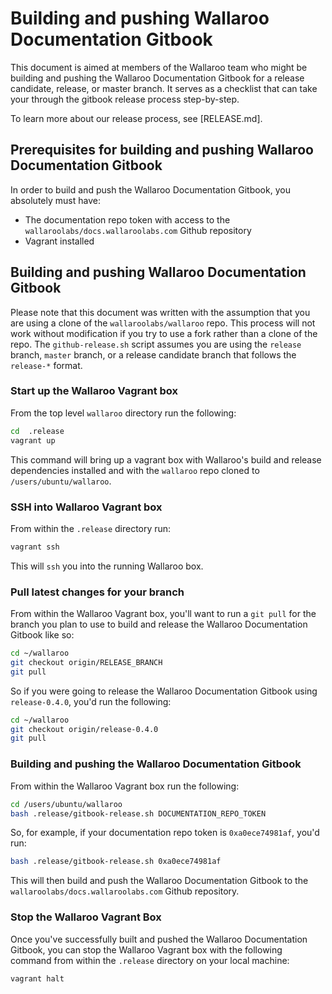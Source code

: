 # Building and pushing Wallaroo Documentation Gitbook

This document is aimed at members of the Wallaroo team who might be building and pushing the Wallaroo Documentation Gitbook for a release candidate, release, or master branch. It serves as a checklist that can take your through the gitbook release process step-by-step.

To learn more about our release process, see [RELEASE.md].

## Prerequisites for building and pushing Wallaroo Documentation Gitbook

In order to build and push the Wallaroo Documentation Gitbook, you absolutely must have:

* The documentation repo token with access to the `wallaroolabs/docs.wallaroolabs.com` Github repository
* Vagrant installed

## Building and pushing Wallaroo Documentation Gitbook

Please note that this document was written with the assumption that you are using a clone of the `wallaroolabs/wallaroo` repo. This process will not work without modification if you try to use a fork rather than a clone of the repo. The `github-release.sh` script assumes you are using the `release` branch, `master` branch, or a release candidate branch that follows the `release-*` format.

### Start up the Wallaroo Vagrant box

From the top level `wallaroo` directory run the following:

```bash
cd  .release
vagrant up
```

This command will bring up a vagrant box with Wallaroo's build and release dependencies installed and with the `wallaroo` repo cloned to `/users/ubuntu/wallaroo`.

### SSH into Wallaroo Vagrant box

From within the `.release` directory run:

```bash
vagrant ssh
```

This will `ssh` you into the running Wallaroo box.

### Pull latest changes for your branch

From within the Wallaroo Vagrant box, you'll want to run a `git pull` for the branch you plan to use to build and release the Wallaroo Documentation Gitbook like so:

```bash
cd ~/wallaroo
git checkout origin/RELEASE_BRANCH
git pull
```

So if you were going to release the Wallaroo Documentation Gitbook using `release-0.4.0`, you'd run the following:

```bash
cd ~/wallaroo
git checkout origin/release-0.4.0
git pull
```

### Building and pushing the Wallaroo Documentation Gitbook

From within the Wallaroo Vagrant box run the following:

```bash
cd /users/ubuntu/wallaroo
bash .release/gitbook-release.sh DOCUMENTATION_REPO_TOKEN
```

So, for example, if your documentation repo token is `0xa0ece74981af`, you'd run:

```bash
bash .release/gitbook-release.sh 0xa0ece74981af
```

This will then build and push the Wallaroo Documentation Gitbook to the `wallaroolabs/docs.wallaroolabs.com` Github repository.


### Stop the Wallaroo Vagrant Box

Once you've successfully built and pushed the Wallaroo Documentation Gitbook, you can stop the Wallaroo Vagrant box with the following command from within the `.release` directory on your local machine:

```bash
vagrant halt
```
